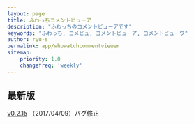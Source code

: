 ```yaml
---
layout: page
title: ふわっちコメントビューア
description: "ふわっちのコメントビューアです"
keywords: "ふわっち, コメビュ, コメントビューア, コメントビューワ"
author: ryu-s
permalink: app/whowatchcommentviewer
sitemap:
    priority: 1.0
    changefreq: 'weekly'	
---
```


## 最新版
[v0.2.15](https://github.com/ryu-s/WhowatchCommentViewer/releases/download/v0.2.15/WhowatchCommentViewer_v0.2.15.zip) （2017/04/09）バグ修正  
